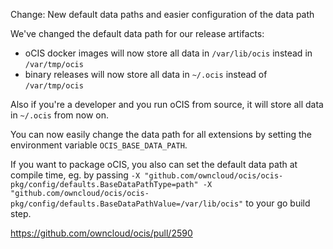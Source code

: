 Change: New default data paths and easier configuration of the data path

We've changed the default data path for our release artifacts:
- oCIS docker images will now store all data in `/var/lib/ocis` instead in `/var/tmp/ocis`
- binary releases will now store all data in `~/.ocis` instead of `/var/tmp/ocis`

Also if you're a developer and you run oCIS from source, it will store all data in `~/.ocis` from now on.

You can now easily change the data path for all extensions by setting the environment variable `OCIS_BASE_DATA_PATH`.

If you want to package oCIS, you also can set the default data path at compile time, eg. by passing `-X "github.com/owncloud/ocis/ocis-pkg/config/defaults.BaseDataPathType=path" -X "github.com/owncloud/ocis/ocis-pkg/config/defaults.BaseDataPathValue=/var/lib/ocis"` to your go build step.

https://github.com/owncloud/ocis/pull/2590
